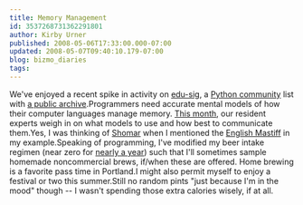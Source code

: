 ```yaml
---
title: Memory Management
id: 3537268731362291801
author: Kirby Urner
published: 2008-05-06T17:33:00.000-07:00
updated: 2008-05-07T09:40:10.179-07:00
blog: bizmo_diaries
tags: 
---
```


[](https://blogger.googleusercontent.com/img/b/R29vZ2xl/AVvXsEhmiKsvcQ0n6dT3-bTyaC5f_PqQjwiAy0mz8JCvE2EzcImSLJBKO_8Uar3VFzi_eIq5nvmlG1KjwNXmLpppswBgyCaOXgdbe7Cjp0xLqsjOZ_Xp8uuIstRUUc3IXuPVTBkiPVrP/s1600-h/memory.jpg)We've enjoyed a recent spike in activity on [edu-sig](http://mail.python.org/mailman/listinfo/edu-sig), a [Python community](http://www.python.org/community/) list with [a public archive](http://mail.python.org/pipermail/edu-sig/).Programmers need accurate mental models of how their computer languages manage memory. [This month](http://mail.python.org/pipermail/edu-sig/2008-May/date.html), our resident experts weigh in on what models to use and how best to communicate them.Yes, I was thinking of [Shomar](http://worldgame.blogspot.com/2006/12/wanderers-20061212.html) when I mentioned the [English Mastiff](http://mail.python.org/pipermail/edu-sig/2008-May/008550.html) in my example.Speaking of programming, I've modified my beer intake regimen (near zero for [nearly a year](http://mybizmo.blogspot.com/2008/02/beer-note.html)) such that I'll sometimes sample homemade noncommercial brews, if/when these are offered.  Home brewing is a favorite pass time in Portland.I might also permit myself to enjoy a festival or two this summer.Still no random pints "just because I'm in the mood" though -- I wasn't spending those extra calories wisely, if at all.